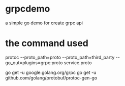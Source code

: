 # grpcdemo

a simple go demo for create grpc api

# the command used
protoc --proto_path=proto --proto_path=third_party --go_out=plugins=grpc:proto service.proto

go get -u google.golang.org/grpc
go get -u github.com/golang/protobuf/protoc-gen-go
